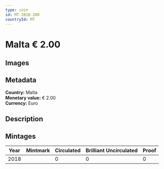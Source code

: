 ```yaml
---
type: coin
id: MT-2018-200
countryId: MT
---
```


# Malta € 2.00

## Images


## Metadata

**Country:** Malta\
**Monetary value:** € 2.00\
**Currency:** Euro

## Description


## Mintages
| Year | Mintmark | Circulated | Brilliant Uncirculated | Proof |
| ---- | -------- | ---------- | ---------------------- | ----- |
| 2018 |  | 0| 0 | 0 |
